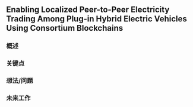 ## Enabling Localized Peer-to-Peer Electricity Trading Among Plug-in Hybrid Electric Vehicles Using Consortium Blockchains


### 概述



### 关键点

  
### 想法/问题




### 未来工作


  
   






